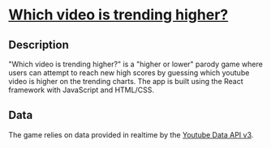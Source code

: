 # [Which video is trending higher?](https://nsanaie.github.io/higherlower-trending/)

## Description

"Which video is trending higher?" is a "higher or lower" parody game where users can attempt to reach new high scores by guessing which youtube video is higher on the trending charts. The app is built using the React framework with JavaScript and HTML/CSS. 

## Data

The game relies on data provided in realtime by the [Youtube Data API v3](https://developers.google.com/youtube/v3/docs).
